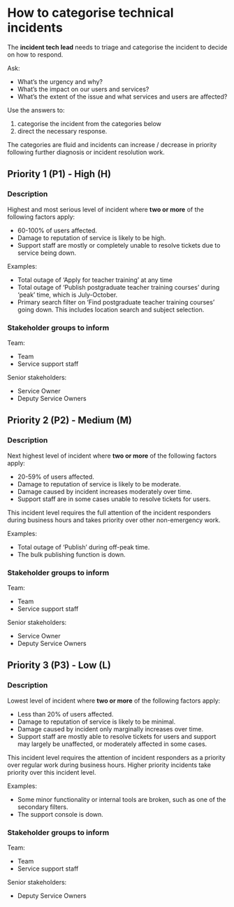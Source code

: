 # How to categorise technical incidents

The **incident tech lead** needs to triage and categorise the incident to decide on how to respond.

Ask:

* What’s the urgency and why?
* What’s the impact on our users and services?
* What’s the extent of the issue and what services and users are affected?

Use the answers to:

1. categorise the incident from the categories below
2. direct the necessary response.

The categories are fluid and incidents can increase / decrease in priority following further diagnosis or incident resolution work.

## Priority 1 (P1) - High (H)

### Description

Highest and most serious level of incident where **two or more** of the following factors apply:

* 60-100% of users affected.
* Damage to reputation of service is likely to be high.
* Support staff are mostly or completely unable to resolve tickets due to service being down.

Examples:

* Total outage of ‘Apply for teacher training’ at any time
* Total outage of ‘Publish postgraduate teacher training courses’ during ‘peak’ time, which is July-October.
* Primary search filter on ‘Find postgraduate teacher training courses’ going down. This includes location search and subject selection.

### Stakeholder groups to inform

Team:

* Team
* Service support staff

Senior stakeholders:

* Service Owner
* Deputy Service Owners

## Priority 2 (P2) - Medium (M)

### Description

Next highest level of incident where **two or more** of the following factors apply:

* 20-59% of users affected.
* Damage to reputation of service is likely to be moderate.
* Damage caused by incident increases moderately over time.
* Support staff are in some cases unable to resolve tickets for users.

This incident level requires the full attention of the incident responders during business hours and takes priority over other non-emergency work.

Examples:

* Total outage of ‘Publish’ during off-peak time.
* The bulk publishing function is down.

### Stakeholder groups to inform

Team:

* Team
* Service support staff

Senior stakeholders:

* Service Owner
* Deputy Service Owners

## Priority 3 (P3) - Low (L)

### Description

Lowest level of incident where **two or more** of the following factors apply:

* Less than 20% of users affected.
* Damage to reputation of service is likely to be minimal.
* Damage caused by incident only marginally increases over time.
* Support staff are mostly able to resolve tickets for users and support may largely be unaffected, or moderately affected in some cases.

This incident level requires the attention of incident responders as a priority over regular work during business hours. Higher priority incidents take priority over this incident level.

Examples:

* Some minor functionality or internal tools are broken, such as one of the secondary filters.
* The support console is down.

### Stakeholder groups to inform

Team:

* Team
* Service support staff

Senior stakeholders:

* Deputy Service Owners

